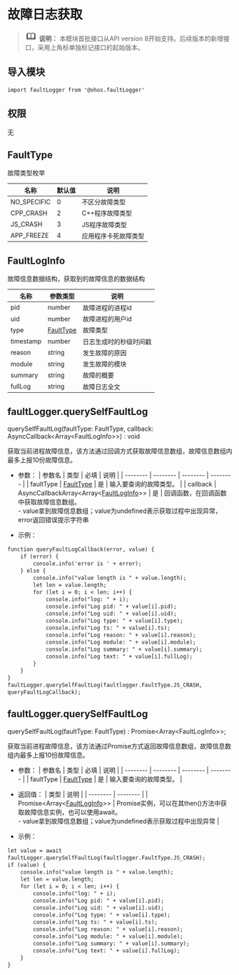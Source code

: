 # 故障日志获取
> ![icon-note.gif](public_sys-resources/icon-note.gif) **说明：**
> 本模块首批接口从API version 8开始支持。后续版本的新增接口，采用上角标单独标记接口的起始版本。

## 导入模块

```
import faultLogger from '@ohos.faultLogger'
```

## 权限

无

## FaultType

故障类型枚举

| 名称 | 默认值 | 说明 |
| -------- | -------- | -------- |
| NO_SPECIFIC | 0 | 不区分故障类型 |
| CPP_CRASH | 2 | C++程序故障类型 |
| JS_CRASH | 3 | JS程序故障类型 |
| APP_FREEZE | 4 | 应用程序卡死故障类型 |

## FaultLogInfo

故障信息数据结构，获取到的故障信息的数据结构

| 名称 | 参数类型 | 说明 |
| -------- | -------- | -------- |
| pid | number | 故障进程的进程id |
| uid | number | 故障进程的用户id |
| type | [FaultType](#faultloggerfaulttype) | 故障类型 |
| timestamp | number | 日志生成时的秒级时间戳 |
| reason | string | 发生故障的原因 |
| module | string | 发生故障的模块 |
| summary | string | 故障的概要 |
| fullLog | string | 故障日志全文 |

## faultLogger.querySelfFaultLog

querySelfFaultLog(faultType: FaultType, callback: AsyncCallback&lt;Array&lt;FaultLogInfo&gt;&gt;) : void

获取当前进程故障信息，该方法通过回调方式获取故障信息数组，故障信息数组内最多上报10份故障信息。

- 参数：
  | 参数名 | 类型 | 必填 | 说明 |
  | -------- | -------- | -------- | -------- |
  | faultType | [FaultType](#faultloggerfaulttype) | 是 | 输入要查询的故障类型。 |
  | callback | AsyncCallbackArray&lt;Array&lt;[FaultLogInfo](#faultloggerfaultloginfo)&gt;&gt; | 是 | 回调函数，在回调函数中获取故障信息数组。<br/>-&nbsp;value拿到故障信息数组；value为undefined表示获取过程中出现异常，error返回错误提示字符串

- 示例：
```
function queryFaultLogCallback(error, value) {
    if (error) {
        console.info('error is ' + error);
    } else {
        console.info("value length is " + value.length);
        let len = value.length;
        for (let i = 0; i < len; i++) {
            console.info("log: " + i);
            console.info("Log pid: " + value[i].pid);
            console.info("Log uid: " + value[i].uid);
            console.info("Log type: " + value[i].type);
            console.info("Log ts: " + value[i].ts);
            console.info("Log reason: " + value[i].reason);
            console.info("Log module: " + value[i].module);
            console.info("Log summary: " + value[i].summary);
            console.info("Log text: " + value[i].fullLog);
        }
    }
}
faultLogger.querySelfFaultLog(faultlogger.FaultType.JS_CRASH, queryFaultLogCallback);
```

## faultLogger.querySelfFaultLog

querySelfFaultLog(faultType: FaultType) : Promise&lt;Array&lt;FaultLogInfo&gt;&gt;;

获取当前进程故障信息，该方法通过Promise方式返回故障信息数组，故障信息数组内最多上报10份故障信息。

- 参数：
  | 参数名 | 类型 | 必填 | 说明 |
  | -------- | -------- | -------- | -------- |
  | faultType | [FaultType](#faultloggerfaulttype) | 是 | 输入要查询的故障类型。 |

- 返回值：
  | 类型 | 说明 |
  | -------- | -------- |
  | Promise&lt;Array&lt;[FaultLogInfo](#faultloggerfaultloginfo)&gt;&gt; | Promise实例，可以在其then()方法中获取故障信息实例，也可以使用await。 <br/>-&nbsp;value拿到故障信息数组；value为undefined表示获取过程中出现异常 |

- 示例：
```
let value = await faultLogger.querySelfFaultLog(faultlogger.FaultType.JS_CRASH);
if (value) {
    console.info("value length is " + value.length);
    let len = value.length;
    for (let i = 0; i < len; i++) {
        console.info("log: " + i);
        console.info("Log pid: " + value[i].pid);
        console.info("Log uid: " + value[i].uid);
        console.info("Log type: " + value[i].type);
        console.info("Log ts: " + value[i].ts);
        console.info("Log reason: " + value[i].reason);
        console.info("Log module: " + value[i].module);
        console.info("Log summary: " + value[i].summary);
        console.info("Log text: " + value[i].fullLog);
    }
}
```